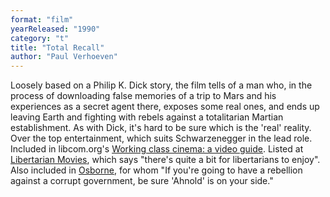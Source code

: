 ```yaml
---
format: "film"
yearReleased: "1990"
category: "t"
title: "Total Recall"
author: "Paul Verhoeven"
---
```

Loosely based on a Philip K. Dick story, the film tells of  a man who, in the process of downloading false memories of a trip to Mars and  his experiences as a secret agent there, exposes some real ones, and ends up  leaving Earth and fighting with rebels against a totalitarian Martian  establishment. As with Dick, it's hard to be sure which is the 'real' reality.  Over the top entertainment, which suits Schwarzenegger in the lead role.
 
Included in libcom.org's <a href="https://libcom.org/library/working-class-cinema-video-guide">Working class cinema: a video guide</a>.  Listed at <a href="http://libertarianmovies.net/T/Total-Recall-1990-.html"> Libertarian Movies</a>, which says "there's quite a bit for libertarians to  enjoy".
 
Also included in <a href="biblio.htm#Osborne">Osborne</a>,  for whom "If you're going to have a rebellion against a corrupt government, be  sure 'Ahnold' is on your side."